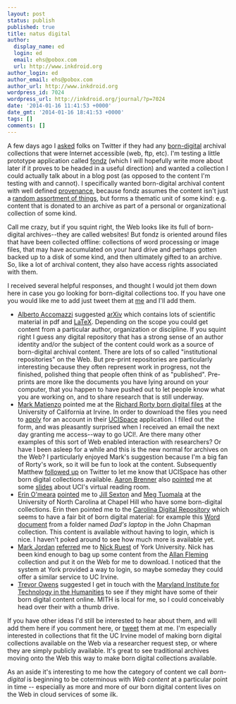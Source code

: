```yaml
---
layout: post
status: publish
published: true
title: natus digital
author:
  display_name: ed
  login: ed
  email: ehs@pobox.com
  url: http://www.inkdroid.org
author_login: ed
author_email: ehs@pobox.com
author_url: http://www.inkdroid.org
wordpress_id: 7024
wordpress_url: http://inkdroid.org/journal/?p=7024
date: '2014-01-16 11:41:53 +0000'
date_gmt: '2014-01-16 18:41:53 +0000'
tags: []
comments: []
---
```


<p>A few days ago I <a href="https://twitter.com/edsu/status/423294386223722496">asked</a> folks on Twitter if they had any <a href="https://en.wikipedia.org/wiki/Born-digital">born-digital</a> archival collections that were Internet accessible (web, ftp, etc). I'm testing a little prototype application called <a href="http://github.com/edsu/fondz">fondz</a> (which I will hopefully write more about later if it proves to be headed in a useful direction) and wanted a collection I could actually talk about in a blog post (as opposed to the content I'm testing with and cannot). I specifically wanted born-digital archival content with well defined <a href="http://www2.archivists.org/glossary/terms/p/provenance">provenance</a>, because fondz assumes the content isn't just a <a href="http://digitalcorpora.org/corpora/files">random assortment of things</a>, but forms a thematic unit of some kind: e.g. content that is donated to an archive as part of a personal or organizational collection of some kind.</p>
<p>Call me crazy, but if you squint right, the Web looks like its full of born-digital archives--they are called websites! But fondz is oriented around files that have been collected offline: collections of word processing or image files, that may have accumulated on your hard drive and perhaps gotten backed up to a disk of some kind, and then ultimately gifted to an archive. So, like a lot of archival content, they also have access rights associated with them.</p>
<p>I received several helpful responses, and thought I would jot them down here in case you go looking for born-digital collections too. If you have one you would like me to add just tweet them at <a href="http://twitter.com/edsu">me</a> and I'll add them.</p>
<ul>
<li><a href="https://twitter.com/aaccomazzi">Alberto Accomazzi</a> suggested <a href="http://arxiv.org">arXiv</a> which contains lots of scientific material in pdf and <a href="https://en.wikipedia.org/wiki/LaTeX">LaTeX</a>. Depending on the scope you could get content from a particular author, organization or discipline. If you squint right I guess any digital repository that has a strong sense of an author identity and/or the subject of the content could work as a source of born-digital archival content. There are lots of so called "institutional repositories" on the Web. But pre-print repositories are particularly interesting because they often represent work in progress, not the finished, polished thing that people often think of as "published". Pre-prints are more like the documents you have lying around on your computer, that you happen to have pushed out to let people know what you are working on, and to share research that is still underway.</li>
<li><a href="http://twitter.com/anarchivist">Mark Matienzo</a> pointed me at the <a href="http://ucispace.lib.uci.edu/handle/10575/7">Richard Rorty born digital files</a> at the University of California at Irvine. In order to download the files you need to <a href="http://special.lib.uci.edu/using/virtual-reading-room-application-form.html">apply</a> for an account in their <a href="http://ucispace.lib.uci.edu/">UCISpace</a> application. I filled out the form, and was pleasantly surprised when I received an email the next day granting me access--way to go UCI!. Are there many other examples of this sort of Web enabled interaction with researchers? Or have I been asleep for a while and this is the new normal for archives on the Web? I particularly enjoyed Mark's suggestion because I'm a big fan of Rorty's work, so it will be fun to look at the content. Subsequently Matthew <a href="https://twitter.com/mmmatthew/status/424067098134855680">followed up</a> on Twitter to let me know that UCISpace has other born digital collections available. <a href="http://twitter.com/abrennr">Aaron Brenner</a> also <a href="https://twitter.com/abrennr/status/424218212230656001">pointed</a> me at some <a href="http://www.slideshare.net/librarchivist/in-the-virtual-reading-room-providing-access-to-the-born-digital">slides</a> about UCI's virtual reading room.</li>
<li><a href="https://twitter.com/diplomaticaerin">Erin O'meara</a> <a href="https://twitter.com/diplomaticaerin/status/423310563897122816">pointed</a> me to <a href="https://twitter.com/jillsexton">Jill Sexton</a> and <a href="https://twitter.com/megtuo">Meg Tuomala</a> at the University of North Carolina at Chapel Hill who have some born-digital collections. Erin then pointed me to the <a href="https://cdr.lib.unc.edu/">Carolina Digital Repository</a> which seems to have a fair bit of born digital material: for example this <a href="https://cdr.lib.unc.edu/record/uuid:fc3f5c38-a6b1-4a81-922b-50da82e906fd">Word document</a> from a folder named <em>Dad's laptop</em> in the John Chapman collection. This content is available without having to login, which is nice. I haven't poked around to see how much more is available yet.</li>
<li><a href="https://twitter.com/jordanheit">Mark Jordan</a> <a href="https://twitter.com/jordanheit/status/423351828860788736">referred</a> me to <a href="https://twitter.com/ruebot">Nick Ruest</a> of York University. Nick has been kind enough to bag up some content from the <a href="http://digital.library.yorku.ca/yul-f0529/allan-robb-fleming">Allan Fleming</a> collection and put it on the Web for me to download. I noticed that the system at York provided a way to login, so maybe someday they could offer a similar service to UC Irvine.</li>
<li><a href="https://twitter.com/tjowens">Trevor Owens</a> suggested I get in touch with the <a href="http://mith.umd.edu/">Maryland Institute for Technology in the Humanities</a> to see if they might have some of their born digital content online. MITH is local for me, so I could conceivably head over their with a thumb drive.</li>
</ul>
<p>If you have other ideas I'd still be interested to hear about them, and will add them here if you comment here, or <a href="http://twitter.com/edsu">tweet</a> them at me. I'm especially interested in collections that fit the UC Irvine model of making born digital collections available on the Web via a researcher request step, or where they are simply publicly available. It's great to see traditional archives moving onto the Web this way to make born digital collections available.</p>
<p>As an aside it's interesting to me how the category of content we call <em>born-digital</em> is beginning to be coterminous with <em>Web content</em> at a particular point in time -- especially as more and more of our born digital content lives on the Web in cloud services of some ilk.</p>
